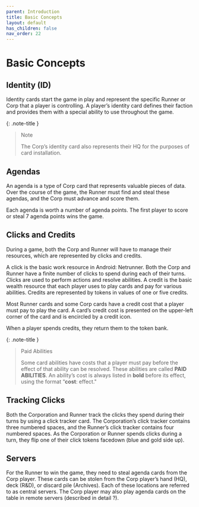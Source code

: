 ```yaml
---
parent: Introduction
title: Basic Concepts
layout: default
has_children: false
nav_order: 22
---
```

# Basic Concepts

## Identity (ID)
Identity cards start the game in play and represent the specific Runner or Corp that a player is controlling. A player’s identity card defines their faction and provides them with a special ability to use throughout the game.

{: .note-title }
> Note
>
> The Corp’s identity card also represents their HQ for the purposes of card installation.

## Agendas
An agenda is a type of Corp card that represents valuable pieces of data. Over the course of the game, the Runner must find and steal these agendas, and the Corp must advance and score them.

Each agenda is worth a number of agenda points. The first player to score or steal 7 agenda points wins the game.

## Clicks and Credits
During a game, both the Corp and Runner will have to manage their resources, which are represented by clicks and credits.

A click is the basic work resource in Android: Netrunner. Both the Corp and Runner have a finite number of clicks to spend during each of their turns. Clicks are used to perform actions and resolve abilities. A credit is the basic wealth resource that each player uses to
play cards and pay for various abilities. Credits are represented by tokens in values of one or five credits.

Most Runner cards and some Corp cards have a credit cost that a player must pay to play the card. A card’s credit cost is presented on
the upper-left corner of the card and is encircled by a credit icon.

When a player spends credits, they return them to the token bank.

{: .note-title }
> Paid Abilities
>
> Some card abilities have costs that a player must pay before the effect of that ability can be resolved. These abilities are called **PAID ABILITIES**. An ability’s cost is always listed in **bold** before its effect, using the format “**cost**: effect."

## Tracking Clicks
Both the Corporation and Runner track the clicks they spend during their turns by using a click tracker card. The Corporation’s click
tracker contains three numbered spaces, and the Runner’s click tracker contains four numbered spaces. As the Corporation or Runner spends clicks during a turn, they flip one of their click tokens facedown (blue and gold side up).

## Servers
For the Runner to win the game, they need to steal agenda cards from the Corp player. These cards can be stolen from the Corp player’s hand (HQ), deck (R&D), or discard pile (Archives). Each of these locations are referred to as central servers. The Corp player may also play agenda cards on the table in remote servers (described in detail ?).
